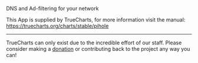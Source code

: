 DNS and Ad-filtering for your network

This App is supplied by TrueCharts, for more information visit the manual: https://truecharts.org/charts/stable/pihole

---

TrueCharts can only exist due to the incredible effort of our staff.
Please consider making a [donation](https://truecharts.org/docs/about/sponsor) or contributing back to the project any way you can!
